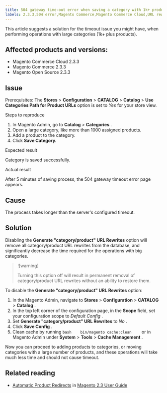 ```yaml
---
title: 504 gateway time-out error when saving a category with 1k+ products
labels: 2.3.3,504 error,Magento Commerce,Magento Commerce Cloud,URL rewrites,how to,products,time-out,timeout
---
```


This article suggests a solution for the timeout issue you might have, when performing operations with large categories (1k+ plus products).

## Affected products and versions:

* Magento Commerce Cloud 2.3.3
* Magento Commerce 2.3.3
* Magento Open Source 2.3.3

## Issue

Prerequisites: The **Stores** > **Configuration** > **CATALOG** > **Catalog** > **Use Categories Path for Product URLs** option is set to *Yes* for your store view.

 <span class="wysiwyg-underline">Steps to reproduce</span>

1. In Magento Admin, go to **Catalog** > **Categories** .
1. Open a large category, like more than 1000 assigned products.
1. Add a product to the category.
1. Click **Save Category.**

 <span class="wysiwyg-underline">Expected result</span>

Category is saved successfully.

 <span class="wysiwyg-underline">Actual result</span>

After 5 minutes of saving process, the 504 gateway timeout error page appears.

## Cause

The process takes longer than the server's configured timeout.

## Solution

Disabling the **Generate "category/product" URL Rewrites** option will remove all category/product URL rewrites from the database, and significantly decrease the time required for the operations with big categories.

>![warning]
>
>Turning this option off will result in permanent removal of category/product URL rewrites without an ability to restore them.

To disable the **Generate "category/product" URL Rewrites** option:

1. In the Magento Admin, navigate to **Stores** > **Configuration** > **CATALOG** > **Catalog** .
1. In the top left corner of the configuration page, in the **Scope** field, set your configuration scope to *Default Config* .
1. Set **Generate "category/product" URL Rewrites** to *No* .
1. Click **Save Config** .
1. Clean cache by running    ```bash    bin/magento cache:clean    ```    or in Magento Admin under **System** > **Tools** > **Cache Management** .

Now you can proceed to adding products to categories, or moving categories with a large number of products, and these operations will take much less time and should not cause timeout.

## Related reading

* [Automatic Product Redirects](https://docs.magento.com/user-guide/v2.3/marketing/url-redirect-product-automatic.html) in [Magento 2.3 User Guide](https://docs.magento.com/user-guide/v2.3/)
